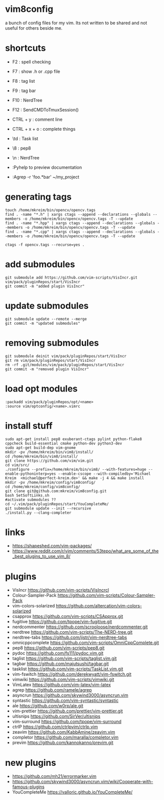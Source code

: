 # vim8config
a bunch of config files for my vim. Its not written to be shared and not useful for others beside me.

# shortcuts
 - F2  : spell checking
 - F7  : show .h or .cpp file
 - F8  : tag list
 - F9  : tag bar
 - F10 : NerdTree
 - F12 : SendCMDToTmuxSession()

 - CTRL + y : comment line
 - CTRL + x + o : complete things

 - \td : Task list
 - \8 : pep8
 - \n : NerdTree

 - :Pyhelp <module> to preview documentation

 - :Agrep -r 'foo.*bar' ~/my_project

# generating tags

``` 
touch /home/mkreim/bin/opencv/opencv.tags
find . -name "*.h" | xargs ctags --append --declarations --globals --members -o /home/mkreim/bin/opencv/opencv.tags -T --update
find . -name "*.hpp" | xargs ctags --append --declarations --globals --members -o /home/mkreim/bin/opencv/opencv.tags -T --update
find . -name "*.cpp" | xargs ctags --append --declarations --globals --members -o /home/mkreim/bin/opencv/opencv.tags -T --update
```

```
ctags -f opencv.tags --recurse=yes .
```


# add submodules
```
git submodule add https://github.com/vim-scripts/VisIncr.git vim/pack/pluginRepos/start/VisIncr
git commit -m "added plugin VisIncr"
```

# update submodules
```
git submodule update --remote --merge
git commit -m "updated submodules"
```

# removing submodules
```
git submodule deinit vim/pack/pluginRepos/start/VisIncr
git rm vim/pack/pluginRepos/start/VisIncr
rm -rf .git/modules/vim/pack/pluginRepos/start/VisIncr
git commit -m "removed plugin VisIncr"
```

# load opt modules
```
:packadd vim/pack/pluginRepos/opt/<name>
:source vim/optconfig/<name>.vimrc
```

# install stuff

```
sudo apt-get install pep8 exuberant-ctags pylint python-flake8 cppcheck build-essential cmake python-dev python3-dev
sudo apt-get build-dep vim-gnome
mkdir -pv /home/mkreim/bin/vim8/install/
cd /home/mkreim/bin/vim8/install/
git clone https://github.com/vim/vim.git
cd vim/src/
./configure --prefix=/home/mkreim/bin/vim8/ --with-features=huge --enable-pythoninterp=yes --enable-cscope --with-compiledby='Michael Kreim  <michael@perfect-kreim.de>' && make -j 4 && make install
mkdir -pv /home/mkreim/config/vim8config/
cd /home/mkreim/config/vim8config/
git clone git@github.com:mkreim/vim8config.git
bash SetSoftLinks.sh
#activate submodules ??
cd ~/.vim/pack/pluginRepos/start/YouCompleteMe/
git submodule update --init --recursive
./install.py --clang-completer
```

# links

 - https://shapeshed.com/vim-packages/
 - https://www.reddit.com/r/vim/comments/53tepo/what_are_some_of_the_best_plugins_to_use_vim_8/

# plugins
 - VisIncr https://github.com/vim-scripts/VisIncrcl
 - Colour-Sampler-Pack https://github.com/vim-scripts/Colour-Sampler-Pack
 - vim-colors-solarized https://github.com/altercation/vim-colors-solarized
 - csapprox https://github.com/vim-scripts/CSApprox.git
 - fugitive https://github.com/tpope/vim-fugitive.git
 - nerdcommenter https://github.com/scrooloose/nerdcommenter.git
 - nerdtree https://github.com/vim-scripts/The-NERD-tree.git
 - nerdtree-tabs https://github.com/jistr/vim-nerdtree-tabs
 - omnicppcomplete https://github.com/vim-scripts/OmniCppComplete.git
 - pep8 https://github.com/vim-scripts/pep8.git
 - pydoc https://github.com/fs111/pydoc.vim.git
 - taglist https://github.com/vim-scripts/taglist.vim.git
 - tagbar https://github.com/majutsushi/tagbar.git
 - tasklist https://github.com/vim-scripts/TaskList.vim.git
 - vim-fswitch https://github.com/derekwyatt/vim-fswitch.git
 - vimwiki  https://github.com/vim-scripts/vimwiki.git
 - VimLatex https://github.com/vim-latex/vim-latex
 - agrep https://github.com/ramele/agrep
 - asyncrun https://github.com/skywind3000/asyncrun.vim
 - syntastic https://github.com/vim-syntastic/syntastic
 - ale https://github.com/w0rp/ale.git
 - vim-prettier https://github.com/prettier/vim-prettier.git
 - ultisnips https://github.com/SirVer/ultisnips
 - vim-surround https://github.com/tpope/vim-surround
 - ctrlP https://github.com/ctrlpvim/ctrlp.vim
 - zeavim https://github.com/KabbAmine/zeavim.vim
 - completor https://github.com/maralla/completor.vim
 - previm https://github.com/kannokanno/previm.git

# new plugins
 - https://github.com/mh21/errormarker.vim
 - https://github.com/skywind3000/asyncrun.vim/wiki/Cooperate-with-famous-plugins 
 - YouCompleteMe https://valloric.github.io/YouCompleteMe/
